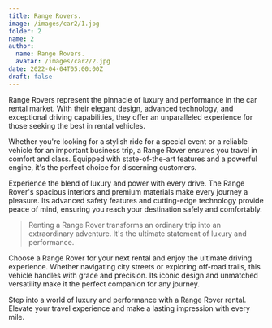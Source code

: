 ```yaml
---
title: Range Rovers.
image: /images/car2/1.jpg
folder: 2
name: 2
author:
  name: Range Rovers.
  avatar: /images/car2/2.jpg
date: 2022-04-04T05:00:00Z
draft: false
---
```


Range Rovers represent the pinnacle of luxury and performance in the car rental market. With their elegant design, advanced technology, and exceptional driving capabilities, they offer an unparalleled experience for those seeking the best in rental vehicles. 

Whether you're looking for a stylish ride for a special event or a reliable vehicle for an important business trip, a Range Rover ensures you travel in comfort and class. Equipped with state-of-the-art features and a powerful engine, it's the perfect choice for discerning customers.

Experience the blend of luxury and power with every drive. The Range Rover's spacious interiors and premium materials make every journey a pleasure. Its advanced safety features and cutting-edge technology provide peace of mind, ensuring you reach your destination safely and comfortably.

<Blockquote name="Alexender Smith">
  Renting a Range Rover transforms an ordinary trip into an extraordinary adventure. It's the ultimate statement of luxury and performance.
</Blockquote>

Choose a Range Rover for your next rental and enjoy the ultimate driving experience. Whether navigating city streets or exploring off-road trails, this vehicle handles with grace and precision. Its iconic design and unmatched versatility make it the perfect companion for any journey.

Step into a world of luxury and performance with a Range Rover rental. Elevate your travel experience and make a lasting impression with every mile.
